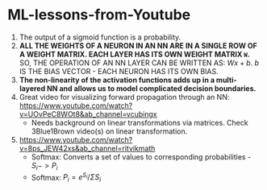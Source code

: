 # ML-lessons-from-Youtube

1. The output of a sigmoid function is a probability.
2. **ALL THE WEIGHTS OF A NEURON IN AN NN ARE IN A SINGLE ROW OF A WEIGHT MATRIX. EACH LAYER HAS ITS OWN WEIGHT MATRIX `W`.** SO, THE OPERATION OF AN NN LAYER CAN BE WRITTEN AS: $Wx+b$. $b$ IS THE BIAS VECTOR - EACH NEURON HAS ITS OWN BIAS.
3. **The non-linearity of the activation functions adds up in a multi-layered NN and allows us to model complicated decision boundaries.**
4. Great video for visualizing forward propagation through an NN: https://www.youtube.com/watch?v=UOvPeC8WOt8&ab_channel=vcubingx
    - Needs background on linear transformations via matrices. Check 3Blue1Brown video(s) on linear transformation.
5. https://www.youtube.com/watch?v=8ps_JEW42xs&ab_channel=ritvikmath
    - Softmax: Converts a set of values to corresponding probabilities - $S_i -> P_i$
    - Softmax: $P_i = e^{S_i}/\Sigma S_i$
